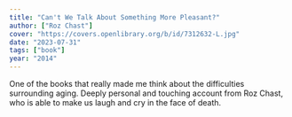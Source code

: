 ```yaml
---
title: "Can't We Talk About Something More Pleasant?"
author: ["Roz Chast"]
cover: "https://covers.openlibrary.org/b/id/7312632-L.jpg"
date: "2023-07-31"
tags: ["book"]
year: "2014"
---
```


One of the books that really made me think about the difficulties surrounding aging. Deeply personal and touching account from Roz Chast, who is able to make us laugh and cry in the face of death.
